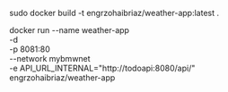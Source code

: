sudo docker build -t engrzohaibriaz/weather-app:latest .  

docker run --name weather-app \
  -d \
  -p 8081:80 \
  --network mybmwnet \
  -e API_URL_INTERNAL="http://todoapi:8080/api/" \
  engrzohaibriaz/weather-app
